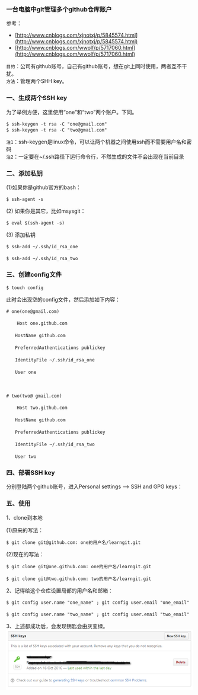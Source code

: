 ### 一台电脑中git管理多个github仓库账户



参考：
* [http://www.cnblogs.com/xjnotxj/p/5845574.html](http://www.cnblogs.com/xjnotxj/p/5845574.html)
* [http://www.cnblogs.com/wwolf/p/5717060.html](http://www.cnblogs.com/wwolf/p/5717060.html)

`目的`：公司有github账号，自己有github账号，想在git上同时使用，两者互不干扰。  
`方法`：管理两个SHH key。

### 一、生成两个SSH key ###



为了举例方便，这里使用“one”和“two”两个账户。下同。

```
$ ssh-keygen -t rsa -C "one@gmail.com"
$ ssh-keygen -t rsa -C "two@gmail.com"
```

`注1`：ssh-keygen是linux命令，可以让两个机器之间使用ssh而不需要用户名和密码  
`注2`：一定要在~/.ssh路径下运行命令行，不然生成的文件不会出现在当前目录

### 二、添加私钥 ###



(1)如果你是github官方的bash：
```
$ ssh-agent -s
```
(2) 如果你是其它，比如msysgit：
```
$ eval $(ssh-agent -s)
```

(3) 添加私钥
```
$ ssh-add ~/.ssh/id_rsa_one

$ ssh-add ~/.ssh/id_rsa_two
``` 

###  三、创建config文件 ###



```
$ touch config
```

此时会出现空的config文件，然后添加如下内容：
```
# one(one@gmail.com)

    Host one.github.com

　　HostName github.com

　　PreferredAuthentications publickey

　　IdentityFile ~/.ssh/id_rsa_one

　　User one

 

# two(two@ gmail.com)

    Host two.github.com

　　HostName github.com

　　PreferredAuthentications publickey

　　IdentityFile ~/.ssh/id_rsa_two

　　User two
```
### 四、部署SSH key ###



分别登陆两个github账号，进入Personal settings –> SSH and GPG keys：

### 五、使用 ###



1、clone到本地

(1)原来的写法：
```
$ git clone git@github.com: one的用户名/learngit.git
```
(2)现在的写法：
```
$ git clone git@one.github.com: one的用户名/learngit.git

$ git clone git@two.github.com: two的用户名/learngit.git
```

2、记得给这个仓库设置局部的用户名和邮箱：
```
$ git config user.name "one_name" ; git config user.email "one_email"

$ git config user.name "two_name" ; git config user.email "two_email"
```

3、上述都成功后，会发现钥匙会由灰变绿。
![](../git/ssh-used.png)

